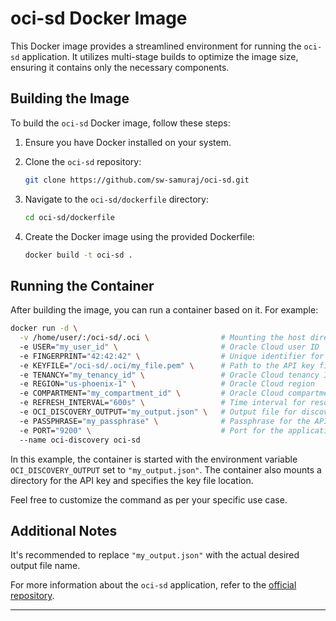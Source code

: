 # oci-sd Docker Image

This Docker image provides a streamlined environment for running the `oci-sd` application. It utilizes multi-stage builds to optimize the image size, ensuring it contains only the necessary components.

## Building the Image

To build the `oci-sd` Docker image, follow these steps:

1. Ensure you have Docker installed on your system.

2. Clone the `oci-sd` repository:

   ```bash
   git clone https://github.com/sw-samuraj/oci-sd.git
   ```

3. Navigate to the `oci-sd/dockerfile` directory:

   ```bash
   cd oci-sd/dockerfile
   ```

4. Create the Docker image using the provided Dockerfile:

   ```bash
   docker build -t oci-sd .
   ```

## Running the Container

After building the image, you can run a container based on it. For example:

```bash
docker run -d \
  -v /home/user/:/oci-sd/.oci \                # Mounting the host directory to the container for OCI API key file
  -e USER="my_user_id" \                       # Oracle Cloud user ID
  -e FINGERPRINT="42:42:42" \                  # Unique identifier for the API key
  -e KEYFILE="/oci-sd/.oci/my_file.pem" \      # Path to the API key file within the container
  -e TENANCY="my_tenancy_id" \                 # Oracle Cloud tenancy ID
  -e REGION="us-phoenix-1" \                   # Oracle Cloud region
  -e COMPARTMENT="my_compartment_id" \         # Oracle Cloud compartment ID
  -e REFRESH_INTERVAL="600s" \                 # Time interval for resource discovery (default is 60s)
  -e OCI_DISCOVERY_OUTPUT="my_output.json" \   # Output file for discovered resources
  -e PASSPHRASE="my_passphrase" \              # Passphrase for the API key (if applicable)
  -e PORT="9200" \                             # Port for the application (default is 9100)
  --name oci-discovery oci-sd
```

In this example, the container is started with the environment variable `OCI_DISCOVERY_OUTPUT` set to `"my_output.json"`. The container also mounts a directory for the API key and specifies the key file location.

Feel free to customize the command as per your specific use case.

## Additional Notes

It's recommended to replace `"my_output.json"` with the actual desired output file name.

For more information about the `oci-sd` application, refer to the [official repository](https://github.com/sw-samuraj/oci-sd).

---
